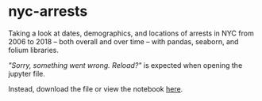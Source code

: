 # nyc-arrests
 
Taking a look at dates, demographics, and locations of arrests in NYC from 2006 to 2018 – both overall and over time – with pandas, seaborn, and folium libraries.

*"Sorry, something went wrong. Reload?"* is expected when opening the jupyter file.

Instead, download the file or view the notebook [here](https://nbviewer.jupyter.org/github/anthonyxiang1/nyc-arrests/blob/master/Arrests2.ipynb).
